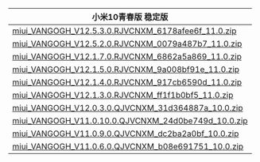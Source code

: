 | 小米10青春版  稳定版    |
| ---- |
| [miui_VANGOGH_V12.5.3.0.RJVCNXM_6178afee6f_11.0.zip](https://hugeota.d.miui.com/V12.5.3.0.RJVCNXM/miui_VANGOGH_V12.5.3.0.RJVCNXM_6178afee6f_11.0.zip)    |
| [miui_VANGOGH_V12.5.2.0.RJVCNXM_0079a487b7_11.0.zip](https://hugeota.d.miui.com/V12.5.2.0.RJVCNXM/miui_VANGOGH_V12.5.2.0.RJVCNXM_0079a487b7_11.0.zip)    |
| [miui_VANGOGH_V12.1.7.0.RJVCNXM_6862a5a869_11.0.zip](https://hugeota.d.miui.com/V12.1.7.0.RJVCNXM/miui_VANGOGH_V12.1.7.0.RJVCNXM_6862a5a869_11.0.zip)    |
| [miui_VANGOGH_V12.1.5.0.RJVCNXM_9a008bf91e_11.0.zip](https://hugeota.d.miui.com/V12.1.5.0.RJVCNXM/miui_VANGOGH_V12.1.5.0.RJVCNXM_9a008bf91e_11.0.zip)    |
| [miui_VANGOGH_V12.1.4.0.RJVCNXM_917cb6590d_11.0.zip](https://hugeota.d.miui.com/V12.1.4.0.RJVCNXM/miui_VANGOGH_V12.1.4.0.RJVCNXM_917cb6590d_11.0.zip)    |
| [miui_VANGOGH_V12.1.3.0.RJVCNXM_ff1f1b0bf5_11.0.zip](https://hugeota.d.miui.com/V12.1.3.0.RJVCNXM/miui_VANGOGH_V12.1.3.0.RJVCNXM_ff1f1b0bf5_11.0.zip)    |
| [miui_VANGOGH_V12.0.3.0.QJVCNXM_31d364887a_10.0.zip](https://hugeota.d.miui.com/V12.0.3.0.QJVCNXM/miui_VANGOGH_V12.0.3.0.QJVCNXM_31d364887a_10.0.zip)    |
| [miui_VANGOGH_V11.0.10.0.QJVCNXM_24d0be749d_10.0.zip](https://hugeota.d.miui.com/V11.0.10.0.QJVCNXM/miui_VANGOGH_V11.0.10.0.QJVCNXM_24d0be749d_10.0.zip)    |
| [miui_VANGOGH_V11.0.9.0.QJVCNXM_dc2ba2a0bf_10.0.zip](https://hugeota.d.miui.com/V11.0.9.0.QJVCNXM/miui_VANGOGH_V11.0.9.0.QJVCNXM_dc2ba2a0bf_10.0.zip)    |
| [miui_VANGOGH_V11.0.6.0.QJVCNXM_b08e691751_10.0.zip](https://hugeota.d.miui.com/V11.0.6.0.QJVCNXM/miui_VANGOGH_V11.0.6.0.QJVCNXM_b08e691751_10.0.zip)    |
